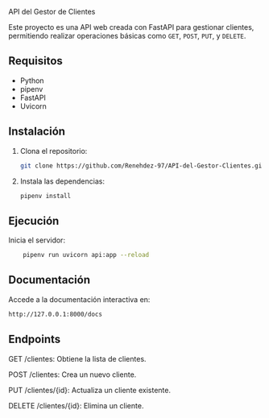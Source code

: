 API del Gestor de Clientes

Este proyecto es una API web creada con FastAPI para gestionar clientes, permitiendo realizar operaciones básicas como `GET`, `POST`, `PUT`, y `DELETE`.

## Requisitos

- Python 
- pipenv
- FastAPI
- Uvicorn

## Instalación

1. Clona el repositorio:
   ```bash
   git clone https://github.com/Renehdez-97/API-del-Gestor-Clientes.git
2. Instala las dependencias:
    ```bash
    pipenv install
## Ejecución
Inicia el servidor:
  ```bash
      pipenv run uvicorn api:app --reload
  ```
## Documentación
Accede a la documentación interactiva en:
  ```bash
  http://127.0.0.1:8000/docs
  ```
## Endpoints
GET /clientes: Obtiene la lista de clientes.

POST /clientes: Crea un nuevo cliente.

PUT /clientes/{id}: Actualiza un cliente existente.

DELETE /clientes/{id}: Elimina un cliente.
